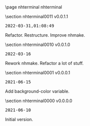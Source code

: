 \page nhterminal nhterminal

<div style="max-width:700px;">

\section nhterminal0011 v0.0.1.1

<pre>
2022-03-31,01:08:49
</pre>

 Refactor. Restructure. Improve nhmake.









\section nhterminal0010 v0.0.1.0

<pre>
2022-03-16
</pre>

 Rework nhmake. Refactor a lot of stuff.



\section nhterminal0001 v0.0.0.1

<pre>
2021-06-15
</pre>

 Add background-color variable.



\section nhterminal0000 v0.0.0.0

<pre>
2021-06-10
</pre>

 Initial version.



</div>